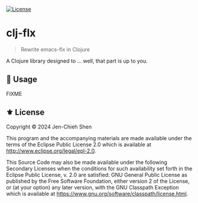 [![License](https://img.shields.io/badge/License-EPL_2.0-green.svg)](https://opensource.org/licenses/EPL-2.0)

# clj-flx
> Rewrite emacs-flx in Clojure

A Clojure library designed to ... well, that part is up to you.

## 🔨 Usage

FIXME

## ⚜️ License

Copyright © 2024 Jen-Chieh Shen

This program and the accompanying materials are made available under the
terms of the Eclipse Public License 2.0 which is available at
http://www.eclipse.org/legal/epl-2.0.

This Source Code may also be made available under the following Secondary
Licenses when the conditions for such availability set forth in the Eclipse
Public License, v. 2.0 are satisfied: GNU General Public License as published by
the Free Software Foundation, either version 2 of the License, or (at your
option) any later version, with the GNU Classpath Exception which is available
at https://www.gnu.org/software/classpath/license.html.
